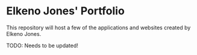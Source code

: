 # Elkeno Jones' Portfolio
This repository will host a few of the applications and websites created by Elkeno Jones.

TODO:
Needs to be updated!
